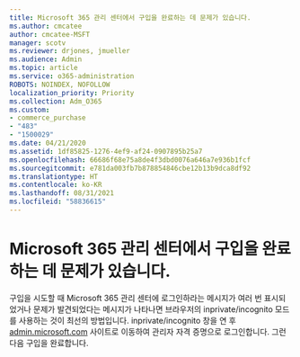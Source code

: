 ```yaml
---
title: Microsoft 365 관리 센터에서 구입을 완료하는 데 문제가 있습니다.
ms.author: cmcatee
author: cmcatee-MSFT
manager: scotv
ms.reviewer: drjones, jmueller
ms.audience: Admin
ms.topic: article
ms.service: o365-administration
ROBOTS: NOINDEX, NOFOLLOW
localization_priority: Priority
ms.collection: Adm_O365
ms.custom:
- commerce_purchase
- "483"
- "1500029"
ms.date: 04/21/2020
ms.assetid: 1df85825-1276-4ef9-af24-0907895b25a7
ms.openlocfilehash: 66686f68e75a8de4f3dbd0076a646a7e936b1fcf
ms.sourcegitcommit: e781da003fb7b878854846cbe12b13b9dca8df92
ms.translationtype: HT
ms.contentlocale: ko-KR
ms.lasthandoff: 08/31/2021
ms.locfileid: "58836615"
---
```

# <a name="trouble-completing-a-purchase-in-the-microsoft-365-admin-center"></a>Microsoft 365 관리 센터에서 구입을 완료하는 데 문제가 있습니다.

구입을 시도할 때 Microsoft 365 관리 센터에 로그인하라는 메시지가 여러 번 표시되었거나 문제가 발견되었다는 메시지가 나타나면 브라우저의 inprivate/incognito 모드를 사용하는 것이 최선의 방법입니다. inprivate/incognito 창을 연 후 [admin.microsoft.com](https://admin.microsoft.com) 사이트로 이동하여 관리자 자격 증명으로 로그인합니다. 그런 다음 구입을 완료합니다.